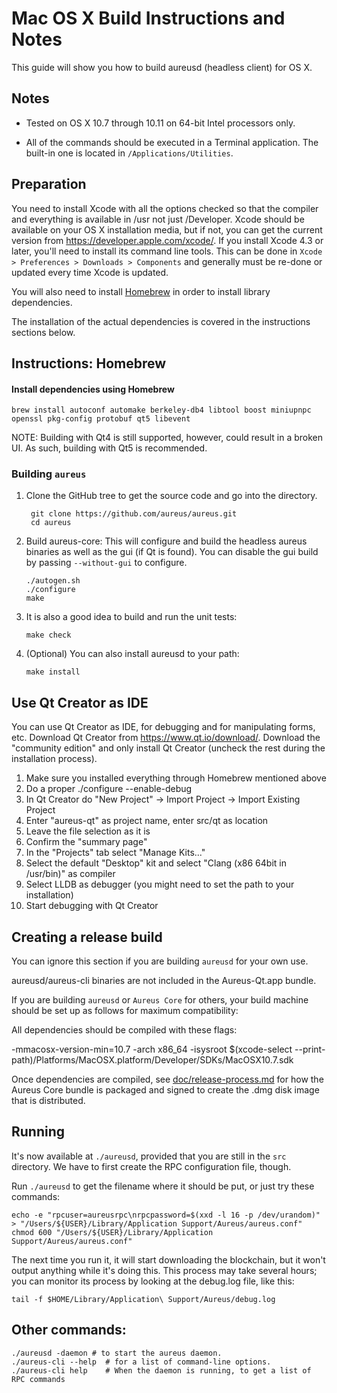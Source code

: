Mac OS X Build Instructions and Notes
====================================
This guide will show you how to build aureusd (headless client) for OS X.

Notes
-----

* Tested on OS X 10.7 through 10.11 on 64-bit Intel processors only.

* All of the commands should be executed in a Terminal application. The
built-in one is located in `/Applications/Utilities`.

Preparation
-----------

You need to install Xcode with all the options checked so that the compiler
and everything is available in /usr not just /Developer. Xcode should be
available on your OS X installation media, but if not, you can get the
current version from https://developer.apple.com/xcode/. If you install
Xcode 4.3 or later, you'll need to install its command line tools. This can
be done in `Xcode > Preferences > Downloads > Components` and generally must
be re-done or updated every time Xcode is updated.

You will also need to install [Homebrew](http://brew.sh) in order to install library
dependencies.

The installation of the actual dependencies is covered in the instructions
sections below.

Instructions: Homebrew
----------------------

#### Install dependencies using Homebrew

    brew install autoconf automake berkeley-db4 libtool boost miniupnpc openssl pkg-config protobuf qt5 libevent

NOTE: Building with Qt4 is still supported, however, could result in a broken UI. As such, building with Qt5 is recommended.

### Building `aureus`

1. Clone the GitHub tree to get the source code and go into the directory.

        git clone https://github.com/aureus/aureus.git
        cd aureus

2.  Build aureus-core:
    This will configure and build the headless aureus binaries as well as the gui (if Qt is found).
    You can disable the gui build by passing `--without-gui` to configure.

        ./autogen.sh
        ./configure
        make

3.  It is also a good idea to build and run the unit tests:

        make check

4.  (Optional) You can also install aureusd to your path:

        make install

Use Qt Creator as IDE
------------------------
You can use Qt Creator as IDE, for debugging and for manipulating forms, etc.
Download Qt Creator from https://www.qt.io/download/. Download the "community edition" and only install Qt Creator (uncheck the rest during the installation process).

1. Make sure you installed everything through Homebrew mentioned above
2. Do a proper ./configure --enable-debug
3. In Qt Creator do "New Project" -> Import Project -> Import Existing Project
4. Enter "aureus-qt" as project name, enter src/qt as location
5. Leave the file selection as it is
6. Confirm the "summary page"
7. In the "Projects" tab select "Manage Kits..."
8. Select the default "Desktop" kit and select "Clang (x86 64bit in /usr/bin)" as compiler
9. Select LLDB as debugger (you might need to set the path to your installation)
10. Start debugging with Qt Creator

Creating a release build
------------------------
You can ignore this section if you are building `aureusd` for your own use.

aureusd/aureus-cli binaries are not included in the Aureus-Qt.app bundle.

If you are building `aureusd` or `Aureus Core` for others, your build machine should be set up
as follows for maximum compatibility:

All dependencies should be compiled with these flags:

 -mmacosx-version-min=10.7
 -arch x86_64
 -isysroot $(xcode-select --print-path)/Platforms/MacOSX.platform/Developer/SDKs/MacOSX10.7.sdk

Once dependencies are compiled, see [doc/release-process.md](release-process.md) for how the Aureus Core
bundle is packaged and signed to create the .dmg disk image that is distributed.

Running
-------

It's now available at `./aureusd`, provided that you are still in the `src`
directory. We have to first create the RPC configuration file, though.

Run `./aureusd` to get the filename where it should be put, or just try these
commands:

    echo -e "rpcuser=aureusrpc\nrpcpassword=$(xxd -l 16 -p /dev/urandom)" > "/Users/${USER}/Library/Application Support/Aureus/aureus.conf"
    chmod 600 "/Users/${USER}/Library/Application Support/Aureus/aureus.conf"

The next time you run it, it will start downloading the blockchain, but it won't
output anything while it's doing this. This process may take several hours;
you can monitor its process by looking at the debug.log file, like this:

    tail -f $HOME/Library/Application\ Support/Aureus/debug.log

Other commands:
-------

    ./aureusd -daemon # to start the aureus daemon.
    ./aureus-cli --help  # for a list of command-line options.
    ./aureus-cli help    # When the daemon is running, to get a list of RPC commands
